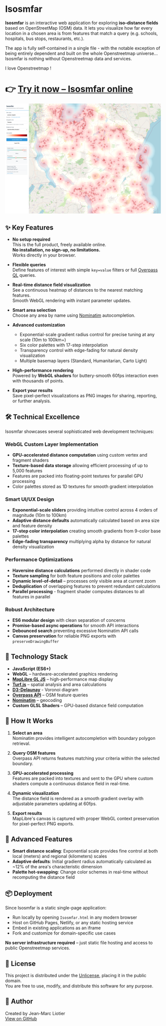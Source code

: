 # Isosmfar

**Isosmfar** is an interactive web application for exploring **iso-distance fields** based on OpenStreetMap (OSM) data. It lets you visualize how far every location in a chosen area is from features that match a query (e.g. schools, hospitals, bus stops, restaurants, etc.).

The app is fully self-contained in a single file - with the notable exception of being entirely dependent and built on the whole Openstreetmap universe... Isosmfar is nothing without Openstreetmap data and services.

I love Openstreetmap !

# 👉 [Try it now – Isosmfar online](https://liotier.github.io/Geogizmos/Isosmfar/Isosmfar.html)

![screenshot](Screenshot%202025-09-11%20at%2017-23-08%20Isosmfar%20-%20OSM%20Distance%20Fields.png)

## ✨ Key Features

- **No setup required**  
  This is the full product, freely available online.  
  **No installation, no sign-up, no limitations.**  
  Works directly in your browser.

- **Flexible queries**  
  Define features of interest with simple `key=value` filters or full [Overpass QL](https://wiki.openstreetmap.org/wiki/Overpass_API/Overpass_QL) queries.

- **Real-time distance field visualization**  
  See a continuous heatmap of distances to the nearest matching features.  
  Smooth WebGL rendering with instant parameter updates.

- **Smart area selection**  
  Choose any area by name using [Nominatim](https://nominatim.org/) autocompletion.

- **Advanced customization**  
  - Exponential-scale gradient radius control for precise tuning at any scale (10m to 100km+)
  - Six color palettes with 17-step interpolation
  - Transparency control with edge-fading for natural density visualization
  - Multiple basemap layers (Standard, Humanitarian, Carto Light)

- **High-performance rendering**  
  Powered by **WebGL shaders** for buttery-smooth 60fps interaction even with thousands of points.

- **Export your results**  
  Save pixel-perfect visualizations as PNG images for sharing, reporting, or further analysis.

## 🛠️ Technical Excellence

Isosmfar showcases several sophisticated web development techniques:

### WebGL Custom Layer Implementation
- **GPU-accelerated distance computation** using custom vertex and fragment shaders
- **Texture-based data storage** allowing efficient processing of up to 5,000 features
- Features are packed into floating-point textures for parallel GPU processing
- Color palettes stored as 1D textures for smooth gradient interpolation

### Smart UI/UX Design
- **Exponential-scale sliders** providing intuitive control across 4 orders of magnitude (10m to 100km)
- **Adaptive distance defaults** automatically calculated based on area size and feature density
- **17-step color interpolation** creating smooth gradients from 9-color base palettes
- **Edge-fading transparency** multiplying alpha by distance for natural density visualization

### Performance Optimizations
- **Haversine distance calculations** performed directly in shader code
- **Texture sampling** for both feature positions and color palettes
- **Dynamic level-of-detail** – processes only visible area at current zoom
- **Deduplication** of overlapping features to prevent redundant calculations
- **Parallel processing** - fragment shader computes distances to all features in parallel

### Robust Architecture
- **ES6 modular design** with clean separation of concerns
- **Promise-based async operations** for smooth API interactions
- **Debounced search** preventing excessive Nominatim API calls
- **Canvas preservation** for reliable PNG exports with `preserveDrawingBuffer`

## 🔧 Technology Stack

- **JavaScript (ES6+)**
- **WebGL** – hardware-accelerated graphics rendering
- **[MapLibre GL JS](https://maplibre.org/)** – high-performance map display
- **[Turf.js](https://turfjs.org/)** – spatial analysis and area calculations
- **[D3-Delaunay](https://d3js.org/d3-delaunay/voronoi)** - Voronoi diagram
- **[Overpass API](https://overpass-api.de/)** – OSM feature queries
- **[Nominatim](https://nominatim.org/)** – geocoding
- **Custom GLSL Shaders** – GPU-based distance field computation

## 📖 How It Works

1. **Select an area**  
   Nominatim provides intelligent autocompletion with boundary polygon retrieval.

2. **Query OSM features**  
   Overpass API returns features matching your criteria within the selected boundary.

3. **GPU-accelerated processing**  
   Features are packed into textures and sent to the GPU where custom shaders compute a continuous distance field in real-time.

4. **Dynamic visualization**  
   The distance field is rendered as a smooth gradient overlay with adjustable parameters updating at 60fps.

5. **Export results**  
   MapLibre's canvas is captured with proper WebGL context preservation for pixel-perfect PNG exports.

## 🎨 Advanced Features

- **Smart distance scaling**: Exponential scale provides fine control at both local (meters) and regional (kilometers) scales
- **Adaptive defaults**: Initial gradient radius automatically calculated as ~12% of the area's characteristic dimension
- **Palette hot-swapping**: Change color schemes in real-time without recomputing the distance field

## 📦 Deployment

Since Isosmfar is a static single-page application:

- Run locally by opening `Isosmfar.html` in any modern browser
- Host on GitHub Pages, Netlify, or any static hosting service
- Embed in existing applications as an iframe
- Fork and customize for domain-specific use cases

**No server infrastructure required** – just static file hosting and access to public Openstreetmap services.

## 📜 License

This project is distributed under the [Unlicense](https://unlicense.org), placing it in the public domain.  
You are free to use, modify, and distribute this software for any purpose.

## 👤 Author

Created by Jean-Marc Liotier  
[View on GitHub](https://github.com/liotier/Geogizmos/tree/main/Isosmfar)
